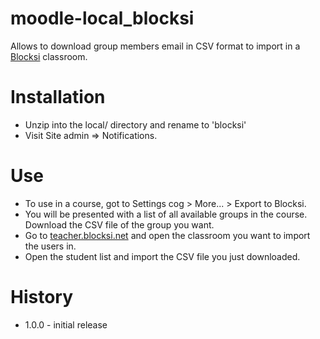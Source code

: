 moodle-local_blocksi
====================

Allows to download group members email in CSV format to import in a [Blocksi](https://blocksi.net/) classroom.

Installation
============

* Unzip into the local/ directory and rename to 'blocksi'
* Visit Site admin => Notifications.

Use
===

* To use in a course, got to Settings cog > More... > Export to Blocksi.
* You will be presented with a list of all available groups in the course. Download the CSV file of the group you want.
* Go to [teacher.blocksi.net](https://teacher.blocksi.net/) and open the classroom you want to import the users in.
* Open the student list and import the CSV file you just downloaded.

History
======

* 1.0.0 - initial release
